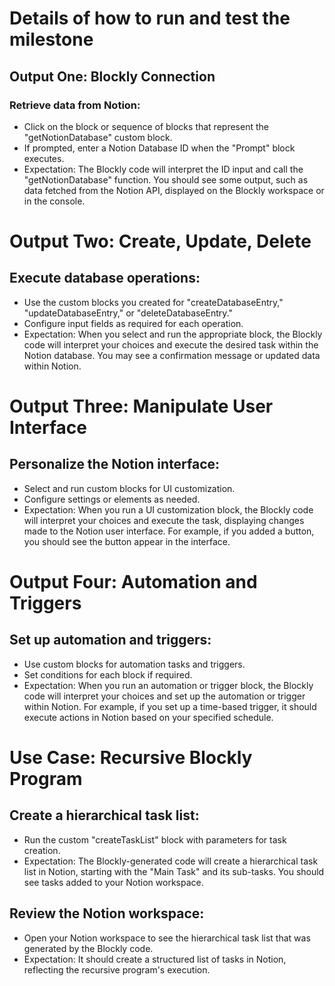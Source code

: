 # Details of how to run and test the milestone 
## Output One: Blockly Connection
### Retrieve data from Notion:
- Click on the block or sequence of blocks that represent the "getNotionDatabase" custom block.
- If prompted, enter a Notion Database ID when the "Prompt" block executes.
- Expectation: The Blockly code will interpret the ID input and call the "getNotionDatabase" function. You should see some output, such as data fetched from the Notion API, displayed on the Blockly workspace or in the console.

# Output Two: Create, Update, Delete
## Execute database operations:
- Use the custom blocks you created for "createDatabaseEntry," "updateDatabaseEntry," or "deleteDatabaseEntry."
- Configure input fields as required for each operation.
- Expectation: When you select and run the appropriate block, the Blockly code will interpret your choices and execute the desired task within the Notion database. You may see a confirmation message or updated data within Notion.

# Output Three: Manipulate User Interface
## Personalize the Notion interface:
- Select and run custom blocks for UI customization.
- Configure settings or elements as needed.
- Expectation: When you run a UI customization block, the Blockly code will interpret your choices and execute the task, displaying changes made to the Notion user interface. For example, if you added a button, you should see the button appear in the interface.

# Output Four: Automation and Triggers
## Set up automation and triggers:
- Use custom blocks for automation tasks and triggers.
- Set conditions for each block if required.
- Expectation: When you run an automation or trigger block, the Blockly code will interpret your choices and set up the automation or trigger within Notion. For example, if you set up a time-based trigger, it should execute actions in Notion based on your specified schedule.

# Use Case: Recursive Blockly Program
## Create a hierarchical task list:
- Run the custom "createTaskList" block with parameters for task creation.
- Expectation: The Blockly-generated code will create a hierarchical task list in Notion, starting with the "Main Task" and its sub-tasks. You should see tasks added to your Notion workspace.

## Review the Notion workspace:
- Open your Notion workspace to see the hierarchical task list that was generated by the Blockly code.
- Expectation: It should create a structured list of tasks in Notion, reflecting the recursive program's execution.
